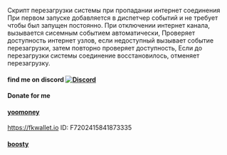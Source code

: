 Скрипт перезагрузки системы при пропадании интернет соединения
При первом запуске добавляется в диспетчер событий и не требует чтобы был запущен постоянно.
При отключении интернет канала, вызывается сисемным событием автоматически,
Проверяет доступность интернет узлов, если недоступный вызывает событие перезагрузки, затем повторно проверяет доступность,
Если до перезагрузки системы соединение восстановилось, отменяет перезагрузку.

#### find me on discord [![Discord](https://discordapp.com/api/guilds/626106205122592769/widget.png?style=shield)](https://discord.gg/qYmBmDR)
#### Donate for me
#### [yoomoney](https://yoomoney.ru/to/4100116619431314)
https://fkwallet.io  ID: F7202415841873335
#### [boosty](https://boosty.to/_illidan_)
